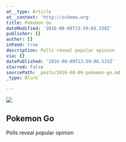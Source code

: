```yaml
---
at__type: Article
at__context: 'http://schema.org'
title: Pokemon Go
dateModified: '2016-08-09T13:59:03.338Z'
publisher: {}
author: []
inFeed: true
description: Polls reveal popular opinion
via: {}
datePublished: '2016-08-09T13:59:08.533Z'
starred: false
sourcePath: _posts/2016-08-09-pokemon-go.md
_type: Blurb

---
```

<article style=""><img src="https://the-grid-user-content.s3-us-west-2.amazonaws.com/dbe4ddfe-16b4-473f-a8d8-062f588f236d.jpg" /><h1>Pokemon Go</h1><p>Polls reveal popular opinion</p></article>